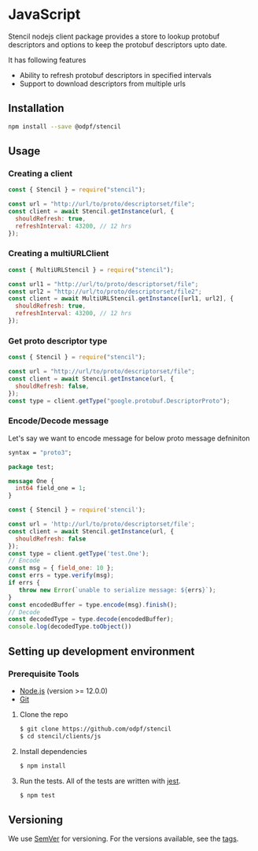 # JavaScript

Stencil nodejs client package provides a store to lookup protobuf descriptors and options to keep the protobuf descriptors upto date.

It has following features

- Ability to refresh protobuf descriptors in specified intervals
- Support to download descriptors from multiple urls

## Installation

```sh
npm install --save @odpf/stencil
```

## Usage

### Creating a client

```js
const { Stencil } = require("stencil");

const url = "http://url/to/proto/descriptorset/file";
const client = await Stencil.getInstance(url, {
  shouldRefresh: true,
  refreshInterval: 43200, // 12 hrs
});
```

### Creating a multiURLClient

```js
const { MultiURLStencil } = require("stencil");

const url1 = "http://url/to/proto/descriptorset/file";
const url2 = "http://url/to/proto/descriptorset/file2";
const client = await MultiURLStencil.getInstance([url1, url2], {
  shouldRefresh: true,
  refreshInterval: 43200, // 12 hrs
});
```

### Get proto descriptor type

```js
const { Stencil } = require("stencil");

const url = "http://url/to/proto/descriptorset/file";
const client = await Stencil.getInstance(url, {
  shouldRefresh: false,
});
const type = client.getType("google.protobuf.DescriptorProto");
```

### Encode/Decode message

Let's say we want to encode message for below proto message defniniton

```proto
syntax = "proto3";

package test;

message One {
  int64 field_one = 1;
}
```

```js
const { Stencil } = require('stencil');

const url = 'http://url/to/proto/descriptorset/file';
const client = await Stencil.getInstance(url, {
  shouldRefresh: false
});
const type = client.getType('test.One');
// Encode
const msg = { field_one: 10 };
const errs = type.verify(msg);
if errs {
   throw new Error(`unable to serialize message: ${errs}`);
}
const encodedBuffer = type.encode(msg).finish();
// Decode
const decodedType = type.decode(encodedBuffer);
console.log(decodedType.toObject())
```

## Setting up development environment

### Prerequisite Tools

- [Node.js](https://nodejs.org/) (version >= 12.0.0)
- [Git](https://git-scm.com/)

1. Clone the repo

   ```sh
   $ git clone https://github.com/odpf/stencil
   $ cd stencil/clients/js
   ```

2. Install dependencies

   ```sh
   $ npm install
   ```

3. Run the tests. All of the tests are written with [jest](https://jestjs.io/).

   ```sh
   $ npm test
   ```

## Versioning

We use [SemVer](http://semver.org/) for versioning. For the versions available, see the [tags](https://github.com/odpf/stencil/tags).
